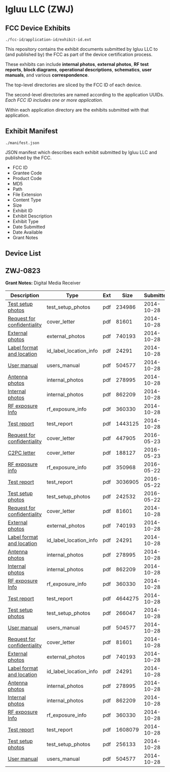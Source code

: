 # Igluu LLC (ZWJ)
## FCC Device Exhibits

```
./fcc-id/application-id/exhibit-id.ext
```

This repository contains the exhibit documents submitted by Igluu LLC to (and published by) the FCC as part of the device certification process.

These exhibits can include **internal photos**, **external photos**, **RF test reports**, **block diagrams**, **operational descriptions**, **schematics**, **user manuals**, and various **correspondence**.

The top-level directories are sliced by the FCC ID of each device.

The second-level directories are named according to the application UUIDs. *Each FCC ID includes one or more application.*

Within each application directory are the exhibits submitted with that application. 

## Exhibit Manifest

```
./manifest.json
```

JSON manifest which describes each exhibit submitted by Igluu LLC and published by the FCC.

- FCC ID
- Grantee Code
- Product Code
- MD5
- Path
- File Extension
- Content Type
- Size
- Exhibit ID
- Exhibit Description
- Exhibit Type
- Date Submitted
- Date Available
- Grant Notes

## Device List
## ZWJ-0823
**Grant Notes:** Digital Media Receiver

| Description | Type | Ext | Size | Submitted | Available |
| ----------- | ---- | --- | ---- | --------- | --------- |
| [Test setup photos](ZWJ-0823/68357ab88c6fae8f4b94f1bfe742d2d8/2429745.pdf) | test_setup_photos | pdf | 234986 | 2014-10-28 | 2015-05-05 |
| [Request for confidentiality](ZWJ-0823/68357ab88c6fae8f4b94f1bfe742d2d8/2429727.pdf) | cover_letter | pdf | 81601 | 2014-10-28 | 2014-11-06 |
| [External photos](ZWJ-0823/68357ab88c6fae8f4b94f1bfe742d2d8/2429720.pdf) | external_photos | pdf | 740193 | 2014-10-28 | 2015-05-05 |
| [Label format and location](ZWJ-0823/68357ab88c6fae8f4b94f1bfe742d2d8/2429724.pdf) | id_label_location_info | pdf | 24291 | 2014-10-28 | 2014-11-06 |
| [User manual](ZWJ-0823/68357ab88c6fae8f4b94f1bfe742d2d8/2429723.pdf) | users_manual | pdf | 504577 | 2014-10-28 | 2015-05-05 |
| [Antenna photos](ZWJ-0823/68357ab88c6fae8f4b94f1bfe742d2d8/2429719.pdf) | internal_photos | pdf | 278995 | 2014-10-28 | 2015-05-05 |
| [Internal photos](ZWJ-0823/68357ab88c6fae8f4b94f1bfe742d2d8/2429721.pdf) | internal_photos | pdf | 862209 | 2014-10-28 | 2015-05-05 |
| [RF exposure Info](ZWJ-0823/68357ab88c6fae8f4b94f1bfe742d2d8/2429726.pdf) | rf_exposure_info | pdf | 360330 | 2014-10-28 | 2014-11-06 |
| [Test report](ZWJ-0823/68357ab88c6fae8f4b94f1bfe742d2d8/2429749.pdf) | test_report | pdf | 1443125 | 2014-10-28 | 2014-11-06 |
| [Request for confidentiality](ZWJ-0823/6e01256020e2e3848e497c750f974f55/3001285.pdf) | cover_letter | pdf | 447905 | 2016-05-23 | 2016-05-23 |
| [C2PC letter](ZWJ-0823/6e01256020e2e3848e497c750f974f55/3001288.pdf) | cover_letter | pdf | 188127 | 2016-05-23 | 2016-05-23 |
| [RF exposure info](ZWJ-0823/6e01256020e2e3848e497c750f974f55/2999366.pdf) | rf_exposure_info | pdf | 350968 | 2016-05-22 | 2016-05-23 |
| [Test report](ZWJ-0823/6e01256020e2e3848e497c750f974f55/2999357.pdf) | test_report | pdf | 3036905 | 2016-05-22 | 2016-05-23 |
| [Test setup photos](ZWJ-0823/6e01256020e2e3848e497c750f974f55/2999362.pdf) | test_setup_photos | pdf | 242532 | 2016-05-22 | 2016-05-23 |
| [Request for confidentiality](ZWJ-0823/55979944e6d5167228400679d4fe3d35/2429727.pdf) | cover_letter | pdf | 81601 | 2014-10-28 | 2014-11-06 |
| [External photos](ZWJ-0823/55979944e6d5167228400679d4fe3d35/2429720.pdf) | external_photos | pdf | 740193 | 2014-10-28 | 2015-05-05 |
| [Label format and location](ZWJ-0823/55979944e6d5167228400679d4fe3d35/2429724.pdf) | id_label_location_info | pdf | 24291 | 2014-10-28 | 2014-11-06 |
| [Antenna photos](ZWJ-0823/55979944e6d5167228400679d4fe3d35/2429719.pdf) | internal_photos | pdf | 278995 | 2014-10-28 | 2015-05-05 |
| [Internal photos](ZWJ-0823/55979944e6d5167228400679d4fe3d35/2429721.pdf) | internal_photos | pdf | 862209 | 2014-10-28 | 2015-05-05 |
| [RF exposure Info](ZWJ-0823/55979944e6d5167228400679d4fe3d35/2429726.pdf) | rf_exposure_info | pdf | 360330 | 2014-10-28 | 2014-11-06 |
| [Test report](ZWJ-0823/55979944e6d5167228400679d4fe3d35/2429729.pdf) | test_report | pdf | 4644275 | 2014-10-28 | 2014-11-06 |
| [Test setup photos](ZWJ-0823/55979944e6d5167228400679d4fe3d35/2429737.pdf) | test_setup_photos | pdf | 266047 | 2014-10-28 | 2015-05-05 |
| [User manual](ZWJ-0823/55979944e6d5167228400679d4fe3d35/2429723.pdf) | users_manual | pdf | 504577 | 2014-10-28 | 2015-05-05 |
| [Request for confidentiality](ZWJ-0823/cb275027582467cff74fe42704c468b5/2429727.pdf) | cover_letter | pdf | 81601 | 2014-10-28 | 2014-11-06 |
| [External photos](ZWJ-0823/cb275027582467cff74fe42704c468b5/2429720.pdf) | external_photos | pdf | 740193 | 2014-10-28 | 2015-05-05 |
| [Label format and location](ZWJ-0823/cb275027582467cff74fe42704c468b5/2429724.pdf) | id_label_location_info | pdf | 24291 | 2014-10-28 | 2014-11-06 |
| [Antenna photos](ZWJ-0823/cb275027582467cff74fe42704c468b5/2429719.pdf) | internal_photos | pdf | 278995 | 2014-10-28 | 2015-05-05 |
| [Internal photos](ZWJ-0823/cb275027582467cff74fe42704c468b5/2429721.pdf) | internal_photos | pdf | 862209 | 2014-10-28 | 2015-05-05 |
| [RF exposure Info](ZWJ-0823/cb275027582467cff74fe42704c468b5/2429726.pdf) | rf_exposure_info | pdf | 360330 | 2014-10-28 | 2014-11-06 |
| [Test report](ZWJ-0823/cb275027582467cff74fe42704c468b5/2429725.pdf) | test_report | pdf | 1608079 | 2014-10-28 | 2014-11-06 |
| [Test setup photos](ZWJ-0823/cb275027582467cff74fe42704c468b5/2429722.pdf) | test_setup_photos | pdf | 256133 | 2014-10-28 | 2015-05-05 |
| [User manual](ZWJ-0823/cb275027582467cff74fe42704c468b5/2429723.pdf) | users_manual | pdf | 504577 | 2014-10-28 | 2015-05-05 |

